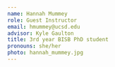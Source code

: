 ```yaml
---
name: Hannah Mummey
role: Guest Instructor
email: hmummey@ucsd.edu
advisor: Kyle Gaulton
title: 3rd year BISB PhD student
pronouns: she/her
photo: hannah_mummey.jpg
---
```

